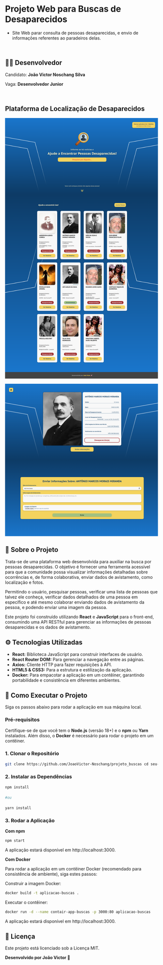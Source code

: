 # Projeto Web para Buscas de Desaparecidos

- Site Web parar consulta de pessoas desaparecidas, e envio de informações referentes ao paradeiros delas.

<br>

## 👨‍💻 Desenvolvedor

Candidato: **João Victor Noschang Silva**

Vaga: **Desenvolvedor Junior**

<br>

## Plataforma de Localização de Desaparecidos

<p align="center">
  <img src="./src/assets/projeto_buscas.png" alt="Captura de tela da aplicação" width="600"/>
</p>
<p align="center">
  <img src="./src/assets/projeto_buscas_02.png" alt="Captura de tela da aplicação" width="600"/>
</p>

## 📄 Sobre o Projeto

Trata-se de uma plataforma web desenvolvida para auxiliar na busca por pessoas desaparecidas. O objetivo é fornecer uma ferramenta acessível para que a comunidade possa visualizar informações detalhadas sobre ocorrências e, de forma colaborativa, enviar dados de avistamento, como localização e fotos.

Permitindo o usuário, pesquisar pessoas, verificar uma lista de pessoas que talvez ele conheça, verificar dados detalhados de uma pessoa em específico e até mesmo colaborar enviando dados de avistamento da pessoa, e podendo enviar uma imagem da pessoa.

Este projeto foi construído utilizando **React** e **JavaScript** para o front-end, consumindo uma API RESTful para gerenciar as informações de pessoas desaparecidas e os dados de avistamento.

## ⚙️ Tecnologias Utilizadas

* **React:** Biblioteca JavaScript para construir interfaces de usuário.
* **React Router DOM:** Para gerenciar a navegação entre as páginas.
* **Axios:** Cliente HTTP para fazer requisições à API.
* **HTML5 & CSS3:** Para a estrutura e estilização da aplicação.
* **Docker:** Para empacotar a aplicação em um contêiner, garantindo portabilidade e consistência em diferentes ambientes.


## 🚀 Como Executar o Projeto

Siga os passos abaixo para rodar a aplicação em sua máquina local.

### Pré-requisitos

Certifique-se de que você tem o **Node.js** (versão 18+) e o **npm** ou **Yarn** instalados. Além disso, o **Docker** é necessário para rodar o projeto em um contêiner.

### 1. Clonar o Repositório

```bash
git clone https://github.com/JoaoVictor-Noschang/projeto_buscas cd seu-projeto
```

### 2. Instalar as Dependências

```Bash
npm install

#ou

yarn install
```


### 3. Rodar a Aplicação

**Com npm**

```Bash
npm start
```

A aplicação estará disponível em http://localhost:3000.


**Com Docker**

Para rodar a aplicação em um contêiner Docker (recomendado para consistência de ambiente), siga estes passos:

Construir a imagem Docker:

```Bash
docker build -t aplicacao-buscas .
```

Executar o contêiner:

```Bash
docker run -d --name contair-app-buscas -p 3000:80 aplicacao-buscas
```

A aplicação estará disponível em http://localhost:3000.


## 📝 Licença

Este projeto está licenciado sob a Licença MIT.

**Desenvolvido por João Victor 🚀**